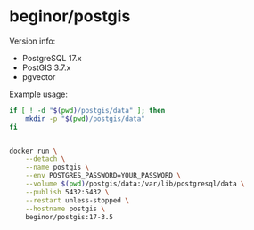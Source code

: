 # beginor/postgis

Version info:

- PostgreSQL 17.x
- PostGIS 3.7.x
- pgvector

Example usage:

```sh
if [ ! -d "$(pwd)/postgis/data" ]; then
    mkdir -p "$(pwd)/postgis/data"
fi


docker run \
    --detach \
    --name postgis \
    --env POSTGRES_PASSWORD=YOUR_PASSWORD \
    --volume $(pwd)/postgis/data:/var/lib/postgresql/data \
    --publish 5432:5432 \
    --restart unless-stopped \
    --hostname postgis \
    beginor/postgis:17-3.5
```
